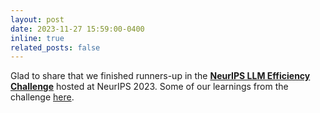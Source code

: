 ```yaml
---
layout: post
date: 2023-11-27 15:59:00-0400
inline: true
related_posts: false
---
```


Glad to share that we finished runners-up in the **[NeurIPS LLM Efficiency Challenge](https://llm-efficiency-challenge.github.io/)** hosted at NeurIPS 2023. Some of our learnings from the challenge [here](https://docs.google.com/presentation/d/1ZPYPiVxm_BuSJeiwj_0PV2f2m5B52ww5rvAgRdcGjZU/edit#slide=id.p).